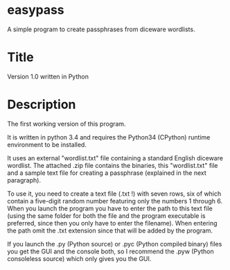 easypass
========

A simple program to create passphrases from diceware wordlists.

Title
=====

Version 1.0 written in Python

Description
===========

The first working version of this program.

It is written in python 3.4 and requires the Python34 (CPython) runtime environment to be installed.

It uses an external "wordlist.txt" file containing a standard English diceware wordlist. The attached .zip file contains the binaries, this "wordlist.txt" file and a sample text file for creating a passphrase (explained in the next paragraph).

To use it, you need to create a text file (.txt !) with seven rows, six of which contain a five-digit random number featuring only the numbers 1 through 6. When you launch the program you have to enter the path to this text file (using the same folder for both the file and the program executable is preferred, since then you only have to enter the filename). When entering the path omit the .txt extension since that will be added by the program.

If you launch the .py (Python source) or .pyc (Python compiled binary) files you get the GUI and the console both, so I recommend the .pyw (Python consoleless source) which only gives you the GUI.